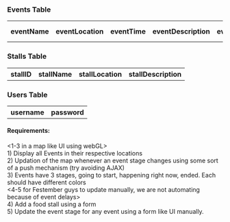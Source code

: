 <!--Events Table-->
<h3>Events Table</h3>
<table id="Events" name="Events">
	<tr>
		<th>
		eventName
		</th>
		<th>
		eventLocation
		</th>
		<th>
		eventTime
		</th>
		<th>
		eventDescription
		</th>
		<th>
		eventUpdateTime
		</th>
		<th>
		eventStatus   (Started/GoingToStart/Happening)
		</th>
	</tr>
</table>

<h3>Stalls Table</h3>
<table id="Stalls" name="Stalls">
	<tr>
		<th>
		stallID
		</th>	
		<th>
		stallName
		</th>
		<th>
		stallLocation
		</th>
		<th>
		stallDescription
		</th>
	</tr>
</table>

<h3>Users Table</h3>
<table>
	<tr>	
		<th>
			username
		</th>
		<th>
			password
		</th>
	</tr>	
</table>


<h4>Requirements:
</h4>
<1-3 in a map like UI using webGL><br>
1) Display all Events in their respective locations<br>
2) Updation of the map whenever an event stage changes using some sort of a push mechanism (try avoiding AJAX)<br>
3) Events have 3 stages, going to start, happening right now, ended. Each should have different colors<br>
<4-5 for Festember guys to update manually, we are not automating because of event delays><br>
4) Add a food stall using a form <br>
5) Update the event stage for any event using a form like UI manually. <br> 

